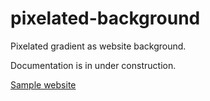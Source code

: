 # pixelated-background
Pixelated gradient as website background.

Documentation is in under construction.

[Sample website](https://maszrum.github.io/pixelated-background-sample/)